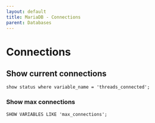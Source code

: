 ```yaml
---
layout: default
title: MariaDB - Connections
parent: Databases
---
```


# Connections

## Show current connections

```show status where variable_name = 'threads_connected';```

### Show max connections

```SHOW VARIABLES LIKE 'max_connections';```
